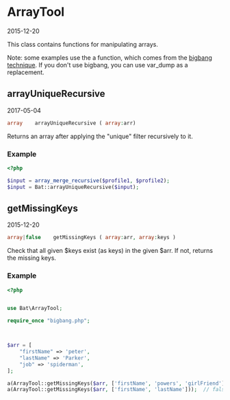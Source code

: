 ArrayTool
=====================
2015-12-20



This class contains functions for manipulating arrays.



Note: 
some examples use the a function, which comes from the [bigbang technique]( https://github.com/lingtalfi/TheScientist/blob/master/convention.portableAutoloader.eng.md ).
If you don't use bigbang, you can use var_dump as a replacement.




    
arrayUniqueRecursive
-------------
2017-05-04


```php
array    arrayUniqueRecursive ( array:arr)
```

Returns an array after applying the "unique" filter recursively to it.


### Example

```php
<?php

$input = array_merge_recursive($profile1, $profile2);
$input = Bat::arrayUniqueRecursive($input);

```
     

    
getMissingKeys
-------------
2015-12-20


```php
array|false    getMissingKeys ( array:arr, array:keys )
```

Check that all given $keys exist (as keys) in the given $arr.
If not, returns the missing keys.


### Example

```php
<?php


use Bat\ArrayTool;

require_once "bigbang.php";



$arr = [
    "firstName" => 'peter',
    "lastName" => 'Parker',
    "job" => 'spiderman',
];

a(ArrayTool::getMissingKeys($arr, ['firstName', 'powers', 'girlFriend']));  // [powers, girlFriend]   
a(ArrayTool::getMissingKeys($arr, ['firstName', 'lastName']));  // false 


```
     


